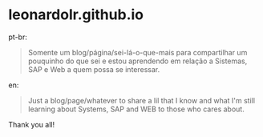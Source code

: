 leonardolr.github.io
====================

pt-br:

> Somente um blog/página/sei-lá-o-que-mais para compartilhar um pouquinho do que sei e estou 
aprendendo em relação a Sistemas, SAP e Web a quem possa se interessar.

en:

> Just a blog/page/whatever to share a lil that I know and what I'm still learning about Systems,
SAP and WEB to those who cares about.

Thank you all!
